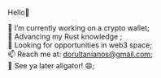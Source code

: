 Hello👋 

🔭 I’m currently working on a crypto wallet;<br/>
🦀 Advancing my Rust knowledge ;<br/>
🐝 Looking for opportunities in web3 space;<br/>
📫 Reach me at: dorultanianos@gmail.com;<br/>
🐊 See ya later aligator! 😄;
